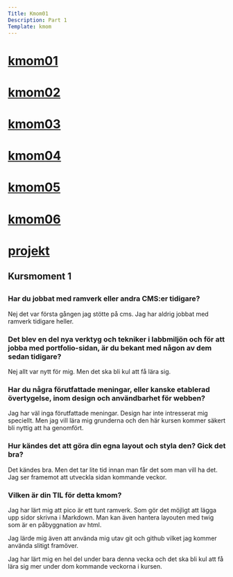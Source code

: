 ```yaml
---
Title: Kmom01
Description: Part 1
Template: kmom
---
```

<div class="sidebar">
    <h1><a href="kmom01">kmom01</a></h1>
    <h1><a href="kmom02">kmom02</a></h1>
    <h1><a href="kmom03">kmom03</a></h1>
    <h1><a href="kmom04">kmom04</a></h1>
    <h1><a href="kmom05">kmom05</a></h1>
    <h1><a href="kmom06">kmom06</a></h1>
    <h1><a href="projekt">projekt</a></h1>
</div>
<div class="kmom">

<h2>Kursmoment 1<h2/>

<h3> Har du jobbat med ramverk eller andra CMS:er tidigare? </h3>

<p>Nej det var första gången jag stötte på cms.
Jag har aldrig jobbat med ramverk tidigare heller.</p>

<h3> Det blev en del nya verktyg och tekniker i labbmiljön och för att jobba med portfolio-sidan, är du bekant med någon av dem sedan tidigare?</h3>

<p>Nej allt var nytt för mig. Men det ska bli kul att få lära sig.</p>

<h3> Har du några förutfattade meningar, eller kanske etablerad övertygelse, inom design och användbarhet för webben?</h3>

<p>Jag har väl inga förutfattade meningar. Design har inte intresserat mig speciellt. Men jag vill lära mig grunderna och den här kursen kommer säkert bli nyttig att ha genomfört.</p>

<h3> Hur kändes det att göra din egna layout och styla den? Gick det bra?</h3>

<p>Det kändes bra. Men det tar lite tid innan man får det som man vill ha det. Jag ser framemot att utveckla sidan kommande veckor.</p>

<h3> Vilken är din TIL för detta kmom?</h3>

<p>Jag har lärt mig att pico är ett tunt ramverk. Som gör det möjligt att lägga upp sidor skrivna i Markdown. Man kan även hantera layouten med twig som är en påbyggnation av html.

Jag lärde mig även att använda mig utav git och github vilket jag kommer använda slitigt framöver.

Jag har lärt mig en hel del under bara denna vecka och det ska bli kul att få lära sig mer under dom kommande veckorna i kursen.</p>

</div>

<div class="main-footer">
    <a href="kmom02" aria-label="Kmom03"><i class="fas fa-chevron-right"></i></a>
</div>
